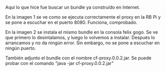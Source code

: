 Aquí lo que hice fue buscar un bundle ya construído en Internet.

En la imagen 1 se ve como se ejecuta correctamente el proxy en la RB
Pi y se pone a escuchar en el puerto 8080. Funciona, comprobado.

En la imagen 2 se instala el mismo bundle en la consola felix gogo.
Se ve que primero lo desintalamos, y luego lo volvemos a instalar.
Después lo arrancamos y no da ningún error. Sin embargo, no se pone
a escuchar en ningún puerto.

También adjunto el bundle con el nombre cf-proxy.0.0.2.jar.
Se puede probar con el comando "java -jar cf-proxy.0.0.2.jar"

